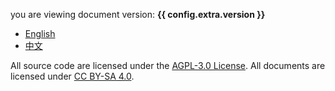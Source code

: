 you are viewing document version: **{{ config.extra.version }}**

- [English](./en/introduction.md)
- [中文](./zh/简介.md)

All source code are licensed under the [AGPL-3.0 License](https://github.com/Trim21/sci-hub-p2p/blob/master/license.md).
All documents are licensed under [CC BY-SA 4.0](https://creativecommons.org/licenses/by-sa/4.0/deed.en).
